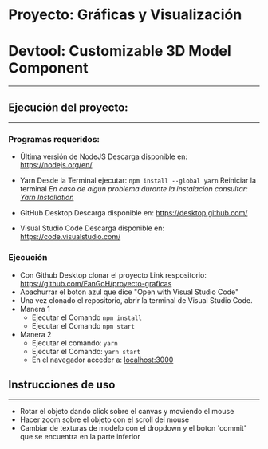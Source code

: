 # Proyecto: Gráficas y Visualización
# Devtool: Customizable 3D Model Component
---

## Ejecución del proyecto:
--- 
### Programas requeridos:
- Última versión de NodeJS
  Descarga disponible en: https://nodejs.org/en/

- Yarn
  Desde la Terminal ejecutar: `npm install --global yarn`
  Reiniciar la terminal
  _En caso de algun problema durante la instalacion consultar: [Yarn Installation](https://classic.yarnpkg.com/en/docs/install/)_

- GitHub Desktop
  Descarga disponible en: https://desktop.github.com/

- Visual Studio Code
  Descarga disponible en: https://code.visualstudio.com/

### Ejecución
- Con Github Desktop clonar el proyecto
    Link respositorio: https://github.com/FanGoH/proyecto-graficas
- Apachurrar el boton azul que dice "Open with Visual Studio Code"
- Una vez clonado el repositorio, abrir la terminal de Visual Studio Code.
- Manera 1
    - Ejecutar el Comando `npm install`
    - Ejecutar el Comando `npm start`
- Manera 2 
    - Ejecutar el comando: `yarn`
    - Ejecutar el Comando: `yarn start`
    - En el navegador acceder a: [localhost:3000](http://localhost:3000)


## Instrucciones de uso
---
- Rotar el objeto dando click sobre el canvas y moviendo el mouse
- Hacer zoom sobre el objeto con el scroll del mouse
- Cambiar de texturas de modelo con el dropdown y el boton 'commit' que se encuentra en la parte inferior
